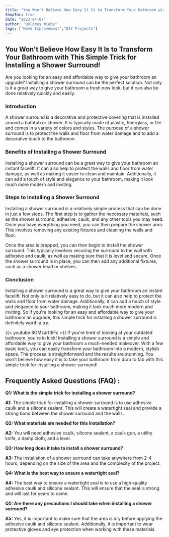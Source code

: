 ```yaml
---
title: "You Won't Believe How Easy It Is to Transform Your Bathroom with This Simple Trick for Installing a Shower Surround!"
ShowToc: true 
date: "2023-04-07"
author: "Dolores Wiebe" 
tags: ["Home Improvement","DIY Projects"]
---
```

## You Won't Believe How Easy It Is to Transform Your Bathroom with This Simple Trick for Installing a Shower Surround!

Are you looking for an easy and affordable way to give your bathroom an upgrade? Installing a shower surround can be the perfect solution. Not only is it a great way to give your bathroom a fresh new look, but it can also be done relatively quickly and easily. 

### Introduction 

A shower surround is a decorative and protective covering that is installed around a bathtub or shower. It is typically made of plastic, fiberglass, or tile and comes in a variety of colors and styles. The purpose of a shower surround is to protect the walls and floor from water damage and to add a decorative touch to the bathroom. 

### Benefits of Installing a Shower Surround 

Installing a shower surround can be a great way to give your bathroom an instant facelift. It can also help to protect the walls and floor from water damage, as well as making it easier to clean and maintain. Additionally, it can add a touch of style and elegance to your bathroom, making it look much more modern and inviting. 

### Steps to Installing a Shower Surround 

Installing a shower surround is a relatively simple process that can be done in just a few steps. The first step is to gather the necessary materials, such as the shower surround, adhesive, caulk, and any other tools you may need. Once you have everything you need, you can then prepare the shower area. This involves removing any existing fixtures and cleaning the walls and floor. 

Once the area is prepped, you can then begin to install the shower surround. This typically involves securing the surround to the wall with adhesive and caulk, as well as making sure that it is level and secure. Once the shower surround is in place, you can then add any additional fixtures, such as a shower head or shelves. 

### Conclusion 

Installing a shower surround is a great way to give your bathroom an instant facelift. Not only is it relatively easy to do, but it can also help to protect the walls and floor from water damage. Additionally, it can add a touch of style and elegance to your bathroom, making it look much more modern and inviting. So if you're looking for an easy and affordable way to give your bathroom an upgrade, this simple trick for installing a shower surround is definitely worth a try.

{{< youtube 8OMzart3IFc >}} 
If you're tired of looking at your outdated bathroom, you're in luck! Installing a shower surround is a simple and affordable way to give your bathroom a much-needed makeover. With a few basic tools, you can easily transform your bathroom into a modern, stylish space. The process is straightforward and the results are stunning. You won't believe how easy it is to take your bathroom from drab to fab with this simple trick for installing a shower surround!

## Frequently Asked Questions (FAQ) :
**Q1: What is the simple trick for installing a shower surround?**

**A1:** The simple trick for installing a shower surround is to use adhesive caulk and a silicone sealant. This will create a watertight seal and provide a strong bond between the shower surround and the walls. 

**Q2: What materials are needed for this installation?**

**A2:** You will need adhesive caulk, silicone sealant, a caulk gun, a utility knife, a damp cloth, and a level. 

**Q3: How long does it take to install a shower surround?**

**A3:** The installation of a shower surround can take anywhere from 2-4 hours, depending on the size of the area and the complexity of the project. 

**Q4: What is the best way to ensure a watertight seal?**

**A4:** The best way to ensure a watertight seal is to use a high-quality adhesive caulk and silicone sealant. This will ensure that the seal is strong and will last for years to come. 

**Q5: Are there any precautions I should take when installing a shower surround?**

**A5:** Yes, it is important to make sure that the area is dry before applying the adhesive caulk and silicone sealant. Additionally, it is important to wear protective gloves and eye protection when working with these materials.






